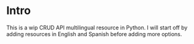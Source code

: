 # Intro

This is a wip CRUD API multilingual resource in Python. I will start off by adding resources in English and Spanish before adding more options.